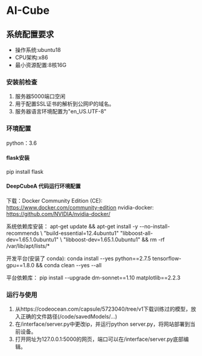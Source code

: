 # AI-Cube

## 系统配置要求

- 操作系统:ubuntu18
- CPU架构:x86
- 最小资源配置:8核16G

### 安装前检查

1. 服务器5000端口空闲
2. 用于配置SSL证书的解析到公网IP的域名。
3. 服务器语言环境配置为"en_US.UTF-8"

### 环境配置

python：3.6

#### flask安装

pip install flask

#### DeepCubeA 代码运行环境配置 

下载：Docker Community Edition (CE): https://www.docker.com/community-edition nvidia-docker: https://github.com/NVIDIA/nvidia-docker/ 

系统依赖库安装： apt-get update && apt-get install -y --no-install-recommends \ "build-essential=12.4ubuntu1" "libboost-all-dev=1.65.1.0ubuntu1" \ "libboost-dev=1.65.1.0ubuntu1" && rm -rf /var/lib/apt/lists/* 

开发平台(安装了 conda): conda install --yes python==2.7.5 tensorflow-gpu==1.8.0 && conda clean --yes --all 

平台依赖库： pip install --upgrade dm-sonnet==1.10 matplotlib==2.2.3

### 运行与使用

1. 从https://codeocean.com/capsule/5723040/tree/v1下载训练过的模型，放入正确的文件路径(/code/savedModels/…)
2. 在/interface/server.py中更改ip，并运行python server.py，将网站部署到当前设备。
3. 打开网址为127.0.0.1:5000的网页，端口可以在/interface/server.py底部编辑。